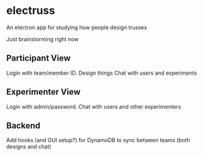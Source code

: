 # electruss
An electron app for studying how people design trusses

Just brainstorming right now

## Participant View
Login with team/member ID.
Design things
Chat with users and experiments

## Experimenter View
Login with admin/password.
Chat with users and other experimenters

## Backend
Add hooks (and GUI setup?) for DynamoDB to sync between teams (both designs and chat)
